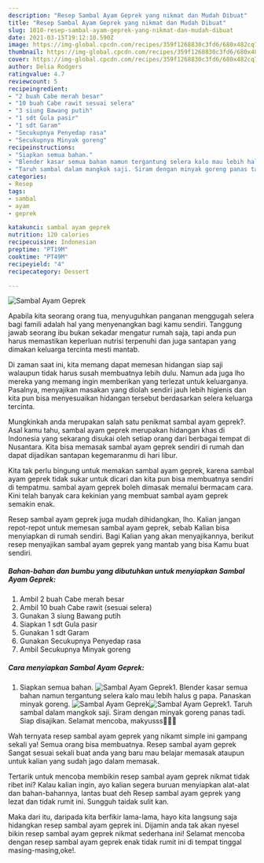 ```yaml
---
description: "Resep Sambal Ayam Geprek yang nikmat dan Mudah Dibuat"
title: "Resep Sambal Ayam Geprek yang nikmat dan Mudah Dibuat"
slug: 1010-resep-sambal-ayam-geprek-yang-nikmat-dan-mudah-dibuat
date: 2021-03-15T19:12:10.590Z
image: https://img-global.cpcdn.com/recipes/359f1268830c3fd6/680x482cq70/sambal-ayam-geprek-foto-resep-utama.jpg
thumbnail: https://img-global.cpcdn.com/recipes/359f1268830c3fd6/680x482cq70/sambal-ayam-geprek-foto-resep-utama.jpg
cover: https://img-global.cpcdn.com/recipes/359f1268830c3fd6/680x482cq70/sambal-ayam-geprek-foto-resep-utama.jpg
author: Delia Rodgers
ratingvalue: 4.7
reviewcount: 5
recipeingredient:
- "2 buah Cabe merah besar"
- "10 buah Cabe rawit sesuai selera"
- "3 siung Bawang putih"
- "1 sdt Gula pasir"
- "1 sdt Garam"
- "Secukupnya Penyedap rasa"
- "Secukupnya Minyak goreng"
recipeinstructions:
- "Siapkan semua bahan."
- "Blender kasar semua bahan namun tergantung selera kalo mau lebih halus g papa. Panaskan minyak goreng."
- "Taruh sambal dalam mangkok saji. Siram dengan minyak goreng panas tadi. Siap disajikan. Selamat mencoba, makyusss🥰🥰🥰"
categories:
- Resep
tags:
- sambal
- ayam
- geprek

katakunci: sambal ayam geprek 
nutrition: 120 calories
recipecuisine: Indonesian
preptime: "PT19M"
cooktime: "PT49M"
recipeyield: "4"
recipecategory: Dessert

---
```



![Sambal Ayam Geprek](https://img-global.cpcdn.com/recipes/359f1268830c3fd6/680x482cq70/sambal-ayam-geprek-foto-resep-utama.jpg)

Apabila kita seorang orang tua, menyuguhkan panganan menggugah selera bagi famili adalah hal yang menyenangkan bagi kamu sendiri. Tanggung jawab seorang ibu bukan sekadar mengatur rumah saja, tapi anda pun harus memastikan keperluan nutrisi terpenuhi dan juga santapan yang dimakan keluarga tercinta mesti mantab.

Di zaman  saat ini, kita memang dapat memesan hidangan siap saji walaupun tidak harus susah membuatnya lebih dulu. Namun ada juga lho mereka yang memang ingin memberikan yang terlezat untuk keluarganya. Pasalnya, menyajikan masakan yang diolah sendiri jauh lebih higienis dan kita pun bisa menyesuaikan hidangan tersebut berdasarkan selera keluarga tercinta. 



Mungkinkah anda merupakan salah satu penikmat sambal ayam geprek?. Asal kamu tahu, sambal ayam geprek merupakan hidangan khas di Indonesia yang sekarang disukai oleh setiap orang dari berbagai tempat di Nusantara. Kita bisa memasak sambal ayam geprek sendiri di rumah dan dapat dijadikan santapan kegemaranmu di hari libur.

Kita tak perlu bingung untuk memakan sambal ayam geprek, karena sambal ayam geprek tidak sukar untuk dicari dan kita pun bisa membuatnya sendiri di tempatmu. sambal ayam geprek boleh dimasak memalui bermacam cara. Kini telah banyak cara kekinian yang membuat sambal ayam geprek semakin enak.

Resep sambal ayam geprek juga mudah dihidangkan, lho. Kalian jangan repot-repot untuk memesan sambal ayam geprek, sebab Kalian bisa menyiapkan di rumah sendiri. Bagi Kalian yang akan menyajikannya, berikut resep menyajikan sambal ayam geprek yang mantab yang bisa Kamu buat sendiri.

<!--inarticleads1-->

##### Bahan-bahan dan bumbu yang dibutuhkan untuk menyiapkan Sambal Ayam Geprek:

1. Ambil 2 buah Cabe merah besar
1. Ambil 10 buah Cabe rawit (sesuai selera)
1. Gunakan 3 siung Bawang putih
1. Siapkan 1 sdt Gula pasir
1. Gunakan 1 sdt Garam
1. Gunakan Secukupnya Penyedap rasa
1. Ambil Secukupnya Minyak goreng




<!--inarticleads2-->

##### Cara menyiapkan Sambal Ayam Geprek:

1. Siapkan semua bahan.
<img src="https://img-global.cpcdn.com/steps/f0fd2d2ebdb57053/160x128cq70/sambal-ayam-geprek-langkah-memasak-1-foto.jpg" alt="Sambal Ayam Geprek">1. Blender kasar semua bahan namun tergantung selera kalo mau lebih halus g papa. Panaskan minyak goreng.
<img src="https://img-global.cpcdn.com/steps/71ba55fcd05b7c79/160x128cq70/sambal-ayam-geprek-langkah-memasak-2-foto.jpg" alt="Sambal Ayam Geprek"><img src="https://img-global.cpcdn.com/steps/a46a7fc9189d25f6/160x128cq70/sambal-ayam-geprek-langkah-memasak-2-foto.jpg" alt="Sambal Ayam Geprek">1. Taruh sambal dalam mangkok saji. Siram dengan minyak goreng panas tadi. Siap disajikan. Selamat mencoba, makyusss🥰🥰🥰




Wah ternyata resep sambal ayam geprek yang nikamt simple ini gampang sekali ya! Semua orang bisa membuatnya. Resep sambal ayam geprek Sangat sesuai sekali buat anda yang baru mau belajar memasak ataupun untuk kalian yang sudah jago dalam memasak.

Tertarik untuk mencoba membikin resep sambal ayam geprek nikmat tidak ribet ini? Kalau kalian ingin, ayo kalian segera buruan menyiapkan alat-alat dan bahan-bahannya, lantas buat deh Resep sambal ayam geprek yang lezat dan tidak rumit ini. Sungguh taidak sulit kan. 

Maka dari itu, daripada kita berfikir lama-lama, hayo kita langsung saja hidangkan resep sambal ayam geprek ini. Dijamin anda tak akan nyesel bikin resep sambal ayam geprek nikmat sederhana ini! Selamat mencoba dengan resep sambal ayam geprek enak tidak rumit ini di tempat tinggal masing-masing,oke!.

